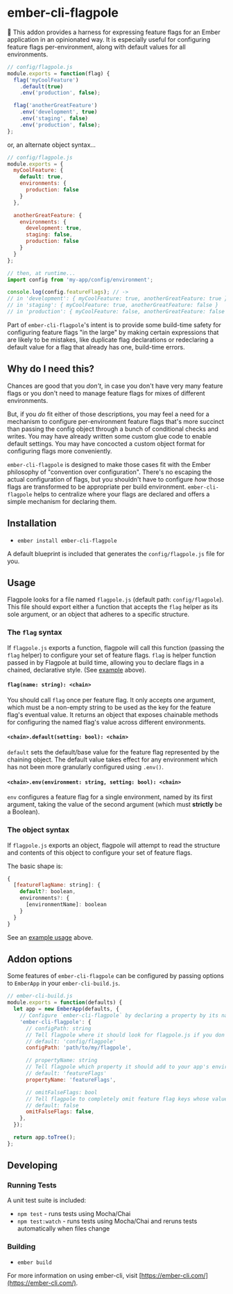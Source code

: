 # ember-cli-flagpole

🎏 This addon provides a harness for expressing feature flags for an Ember application in an opinionated way. It is especially useful for configuring feature flags per-environment, along with default values for all environments.

<a id="example"></a>

```javascript
// config/flagpole.js
module.exports = function(flag) {
  flag('myCoolFeature')
    .default(true)
    .env('production', false);

  flag('anotherGreatFeature')
    .env('development', true)
    .env('staging', false)
    .env('production', false);
};
```
<a id="object-example"></a>
or, an alternate object syntax...
```javascript
// config/flagpole.js
module.exports = {
  myCoolFeature: {
    default: true,
    environments: {
      production: false
    }
  },

  anotherGreatFeature: {
    environments: {
      development: true,
      staging: false,
      production: false
    }
  }
};
```

```javascript
// then, at runtime...
import config from 'my-app/config/environment';

console.log(config.featureFlags); // ->
// in 'development': { myCoolFeature: true, anotherGreatFeature: true }
// in 'staging': { myCoolFeature: true, anotherGreatFeature: false }
// in 'production': { myCoolFeature: false, anotherGreatFeature: false }
```

Part of `ember-cli-flagpole`'s intent is to provide some build-time safety for configuring feature flags "in the large" by making certain expressions that are likely to be mistakes, like duplicate flag declarations or redeclaring a default value for a flag that already has one, build-time errors.

## Why do I need this?
Chances are good that you _don't_, in case you don't have very many feature flags or you don't need to manage feature flags for mixes of different environments.

But, if you _do_ fit either of those descriptions, you may feel a need for a mechanism to configure per-environment feature flags that's more succinct than passing the config object through a bunch of conditional checks and writes. You may have already written some custom glue code to enable default settings. You may have concocted a custom object format for configuring flags more conveniently.

`ember-cli-flagpole` is designed to make those cases fit with the Ember philosophy of "convention over configuration". There's no escaping the actual configuration of flags, but you shouldn't have to configure _how_ those flags are transformed to be appropriate per build environment. `ember-cli-flagpole` helps to centralize where your flags are declared and offers a simple mechanism for declaring them.

## Installation

* `ember install ember-cli-flagpole`

A default blueprint is included that generates the `config/flagpole.js` file for you.

## Usage
Flagpole looks for a file named `flagpole.js` (default path: `config/flagpole`). This file should export either a function that accepts the `flag` helper as its sole argument, or an object that adheres to a specific structure.

### The `flag` syntax
If `flagpole.js` exports a function, flagpole will call this function (passing the `flag` helper) to configure your set of feature flags. `flag` is helper function passed in by Flagpole at build time, allowing you to declare flags in a chained, declarative style. (See [example](#example) above).

#### `flag(name: string): <chain>`
You should call `flag` once per feature flag. It only accepts one argument, which must be a non-empty string to be used as the key for the feature flag's eventual value. It returns an object that exposes chainable methods for configuring the named flag's value across different environments.

#### `<chain>.default(setting: bool): <chain>`
`default` sets the default/base value for the feature flag represented by the chaining object. The default value takes effect for any environment which has not been more granularly configured using `.env()`.

#### `<chain>.env(environment: string, setting: bool): <chain>`
`env` configures a feature flag for a single environment, named by its first argument, taking the value of the second argument (which must **strictly** be a Boolean).

### The object syntax
If `flagpole.js` exports an object, flagpole will attempt to read the structure and contents of this object to configure your set of feature flags.

The basic shape is:
```javascript
{
  [featureFlagName: string]: {
    default?: boolean,
    environments?: {
      [environmentName]: boolean
    }
  }
}
```

See an [example usage](#object-example) above.

## Addon options
Some features of `ember-cli-flagpole` can be configured by passing options to `EmberApp` in your `ember-cli-build.js`.


```javascript
// ember-cli-build.js
module.exports = function(defaults) {
  let app = new EmberApp(defaults, {
    // Configure `ember-cli-flagpole` by declaring a property by its name in the `options` argument to `EmberApp`.
    'ember-cli-flagpole': {
      // configPath: string
      // Tell flagpole where it should look for flagpole.js if you don't want to use the default location. Omit the extension.
      // default: 'config/flagpole'
      configPath: 'path/to/my/flagpole',

      // propertyName: string
      // Tell flagpole which property it should add to your app's environment config to hold the flag values.
      // default: 'featureFlags'
      propertyName: 'featureFlags',

      // omitFalseFlags: bool
      // Tell flagpole to completely omit feature flag keys whose value is `false` for the current environment, instead of including them with the value `false`.
      // default: false
      omitFalseFlags: false,
    },
  });

  return app.toTree();
};
```

## Developing

### Running Tests
A unit test suite is included:
* `npm test` - runs tests using Mocha/Chai
* `npm test:watch` - runs tests using Mocha/Chai and reruns tests automatically when files change

### Building

* `ember build`

For more information on using ember-cli, visit [https://ember-cli.com/](https://ember-cli.com/).
